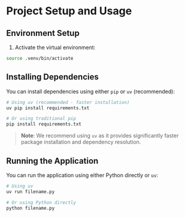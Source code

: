 # Project Setup and Usage

## Environment Setup

1. Activate the virtual environment:
```bash
source .venv/bin/activate
```

## Installing Dependencies

You can install dependencies using either `pip` or `uv` (recommended):

```bash
# Using uv (recommended - faster installation)
uv pip install requirements.txt

# Or using traditional pip
pip install requirements.txt
```

> **Note**: We recommend using `uv` as it provides significantly faster package installation and dependency resolution.

## Running the Application

You can run the application using either Python directly or `uv`:

```bash
# Using uv
uv run filename.py

# Or using Python directly
python filename.py
```
